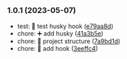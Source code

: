 ## <small>1.0.1 (2023-05-07)</small>

* test: :test_tube: test husky hook ([e79aa8d](https://github.com/Daintz/SenaOnPrintingMovil/commit/e79aa8d))
* chore: :heavy_plus_sign: add husky ([41a3b5e](https://github.com/Daintz/SenaOnPrintingMovil/commit/41a3b5e))
* chore: :tada: project structure ([7a9bd1d](https://github.com/Daintz/SenaOnPrintingMovil/commit/7a9bd1d))
* chore: :wrench: add hook ([3eeffc4](https://github.com/Daintz/SenaOnPrintingMovil/commit/3eeffc4))



